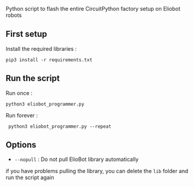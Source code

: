 Python script to flash the entire CircuitPython factory setup on Eliobot robots

## First setup

Install the required libraries :

``` pip3 install -r requirements.txt ```

## Run the script 

Run once :

``` python3 eliobot_programmer.py ```

Run forever :

``` python3 eliobot_programmer.py --repeat```

## Options

- `--nopull` : Do not pull ElioBot library automatically

if you have problems pulling the library, you can delete the `lib` folder and run the script again
